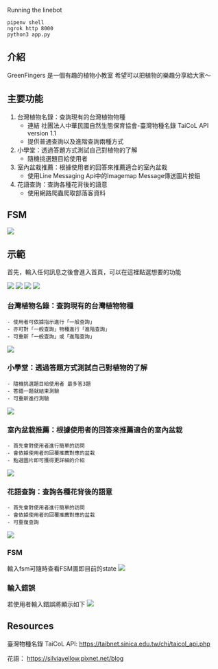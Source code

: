 Running the linebot
```
pipenv shell
ngrok http 8000
python3 app.py
```


## 介紹
GreenFingers 是一個有趣的植物小教室 
希望可以把植物的樂趣分享給大家～

## 主要功能
1. 台灣植物名錄：查詢現有的台灣植物物種
    - 連結 社團法人中華民國自然生態保育協會-臺灣物種名錄 TaiCoL API version 1.1
    - 提供普通查詢以及進階查詢兩種方式
2. 小學堂：透過答題方式測試自己對植物的了解
    - 隨機挑選題目給使用者
3. 室內盆栽推薦：根據使用者的回答來推薦適合的室內盆栽
    - 使用Line Messaging Api中的Imagemap Message傳送圖片按鈕
4. 花語查詢：查詢各種花背後的語意
    - 使用網路爬蟲爬取部落客資料
## FSM
![](https://github.com/daironghan/Linebot_GreenFingers/blob/main/img/fsm.jpg?raw=true)

## 示範
首先，輸入任何訊息之後會進入首頁，可以在這裡點選想要的功能

![](https://github.com/daironghan/Linebot_GreenFingers/blob/main/img/menu_sci.jpg?raw=true)
![](https://github.com/daironghan/Linebot_GreenFingers/blob/main/img/menu_test.jpg?raw=true)
![](https://github.com/daironghan/Linebot_GreenFingers/blob/main/img/menu_hp.jpg?raw=true)
![](https://github.com/daironghan/Linebot_GreenFingers/blob/main/img/menu_lan.jpg?raw=true)

### 台灣植物名錄：查詢現有的台灣植物物種
    - 使用者可依據指示進行「一般查詢」
    - 亦可對「一般查詢」物種進行「進階查詢」
    - 可重新「一般查詢」或「進階查詢」
![](https://github.com/daironghan/Linebot_GreenFingers/blob/main/img/ex_sci.jpg?raw=true)

### 小學堂：透過答題方式測試自己對植物的了解
    - 隨機挑選題目給使用者 最多答3題
    - 答錯一題就結束測驗
    - 可重新進行測驗
![](https://github.com/daironghan/Linebot_GreenFingers/blob/main/img/ex_test.jpg?raw=true)

### 室內盆栽推薦：根據使用者的回答來推薦適合的室內盆栽   
    - 首先會對使用者進行簡單的訪問
    - 會依據使用者的回覆推薦對應的盆栽
    - 點選圖片即可獲得更詳細的介紹
![](https://github.com/daironghan/Linebot_GreenFingers/blob/main/img/ex_hp.jpg?raw=true)

### 花語查詢：查詢各種花背後的語意
    - 首先會對使用者進行簡單的訪問
    - 會依據使用者的回覆推薦對應的盆栽
    - 可重復查詢
![](https://github.com/daironghan/Linebot_GreenFingers/blob/main/img/ex_lan.jpg?raw=true)

### FSM
輸入fsm可隨時查看FSM圖即目前的state
![](https://github.com/daironghan/Linebot_GreenFingers/blob/main/img/ex_fsm.jpg?raw=true)

### 輸入錯誤
若使用者輸入錯誤將顯示如下
![](https://github.com/daironghan/Linebot_GreenFingers/blob/main/img/ex_error.jpg?raw=true)

## Resources
臺灣物種名錄 TaiCoL API: https://taibnet.sinica.edu.tw/chi/taicol_api.php

花語： https://silviayellow.pixnet.net/blog
